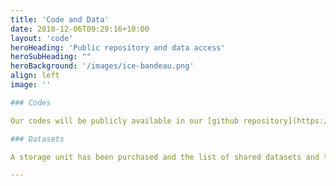 ```yaml
---
title: 'Code and Data'
date: 2018-12-06T09:29:16+10:00
layout: 'code'
heroHeading: 'Public repository and data access'
heroSubHeading: ""
heroBackground: '/images/ice-bandeau.png'
align: left
image: ''

### Codes

Our codes will be publicly available in our [github repository](https://github.com/orgs/sasip-climate)

### Datasets

A storage unit has been purchased and the list of shared datasets and the procedures on how to access them or add new ones is visible [here](https://github.com/sasip-climate/catalog-shared-data-SASIP)

---
```

